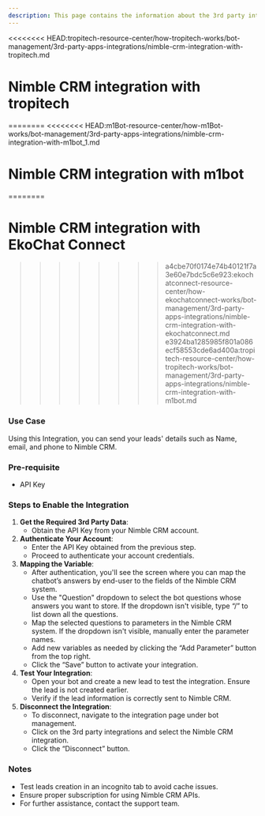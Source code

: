 ```yaml
---
description: This page contains the information about the 3rd party integrations.
---
```


<<<<<<<< HEAD:tropitech-resource-center/how-tropitech-works/bot-management/3rd-party-apps-integrations/nimble-crm-integration-with-tropitech.md
# Nimble CRM integration with tropitech
========
<<<<<<<< HEAD:m1Bot-resource-center/how-m1Bot-works/bot-management/3rd-party-apps-integrations/nimble-crm-integration-with-m1bot_1.md
# Nimble CRM integration with m1bot
========
# Nimble CRM integration with EkoChat Connect
>>>>>>>> a4cbe70f0174e74b40121f7a3e60e7bdc5c6e923:ekochatconnect-resource-center/how-ekochatconnect-works/bot-management/3rd-party-apps-integrations/nimble-crm-integration-with-ekochatconnect.md
>>>>>>>> e3924ba1285985f801a086ecf58553cde6ad400a:tropitech-resource-center/how-tropitech-works/bot-management/3rd-party-apps-integrations/nimble-crm-integration-with-m1bot.md

### Use Case

Using this Integration, you can send your leads' details such as Name, email, and phone to Nimble CRM.

### Pre-requisite

* API Key

### Steps to Enable the Integration

1. **Get the Required 3rd Party Data**:
   * Obtain the API Key from your Nimble CRM account.
2. **Authenticate Your Account**:
   * Enter the API Key obtained from the previous step.
   * Proceed to authenticate your account credentials.
3. **Mapping the Variable**:
   * After authentication, you'll see the screen where you can map the chatbot’s answers by end-user to the fields of the Nimble CRM system.
   * Use the "Question" dropdown to select the bot questions whose answers you want to store. If the dropdown isn't visible, type “/” to list down all the questions.
   * Map the selected questions to parameters in the Nimble CRM system. If the dropdown isn't visible, manually enter the parameter names.
   * Add new variables as needed by clicking the “Add Parameter” button from the top right.
   * Click the “Save” button to activate your integration.
4. **Test Your Integration**:
   * Open your bot and create a new lead to test the integration. Ensure the lead is not created earlier.
   * Verify if the lead information is correctly sent to Nimble CRM.
5. **Disconnect the Integration**:
   * To disconnect, navigate to the integration page under bot management.
   * Click on the 3rd party integrations and select the Nimble CRM integration.
   * Click the “Disconnect” button.

### Notes

* Test leads creation in an incognito tab to avoid cache issues.
* Ensure proper subscription for using Nimble CRM APIs.
* For further assistance, contact the support team.
